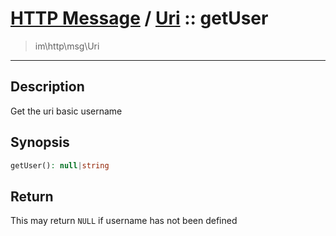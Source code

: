 # [HTTP Message](http.md) / [Uri](http-Uri.md) :: getUser
 > im\http\msg\Uri
____

## Description
Get the uri basic username

## Synopsis
```php
getUser(): null|string
```

## Return
This may return `NULL` if username has not been defined
